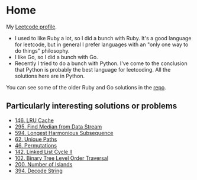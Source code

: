 # Home

My [Leetcode profile](https://leetcode.com/craigpastro/).

- I used to like Ruby a lot, so I did a bunch with Ruby. It's a good language
  for leetcode, but in general I prefer languages with an "only one way to do
  things" philosophy.
- I like Go, so I did a bunch with Go.
- Recently I tried to do a bunch with Python. I've come to the conclusion that
  Python is probably the best language for leetcoding. All the solutions here
  are in Python.

You can see some of the older Ruby and Go solutions in the
[repo](https://github.com/craigpastro/leetcode).

## Particularly interesting solutions or problems

- [146. LRU Cache](./problems/146_lru_cache.md)
- [295. Find Median from Data Stream](./problems/295_find_median_from_data_stream.md)
- [594. Longest Harmonious Subsequence](./problems/594_longest_harmonious_subsequence.md)
- [62. Unique Paths](./problems/62_unique_paths.md)
- [46. Permutations](./problems/46_permutations.md)
- [142. Linked List Cycle II](./problems/142_linked_list_cycle_ii.md)
- [102. Binary Tree Level Order Traversal](./problems/102_binary_tree_level_order_traversal.md)
- [200. Number of Islands](./problems/200_number_of_islands.md)
- [394. Decode String](./problems/394_decode_string.md)
